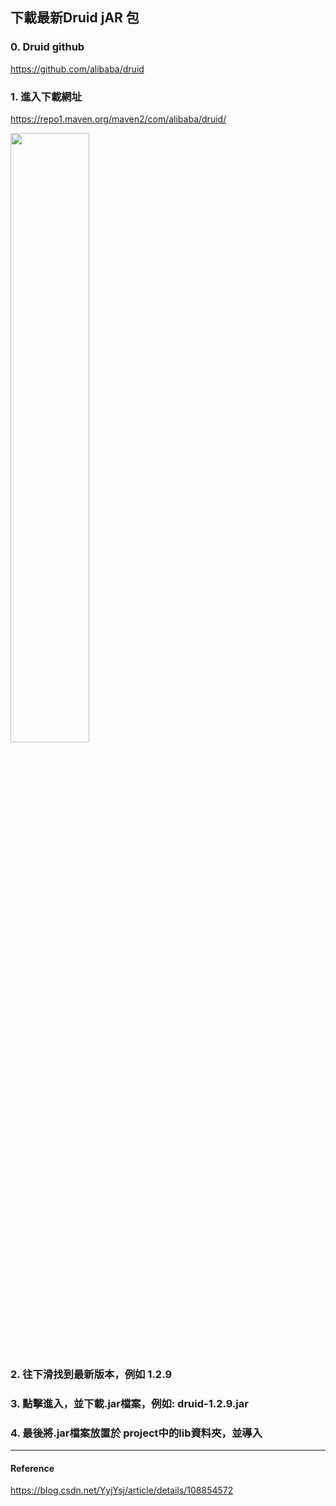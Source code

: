 ## 下載最新Druid jAR 包

### 0. Druid github
https://github.com/alibaba/druid


### 1. 進入下載網址
https://repo1.maven.org/maven2/com/alibaba/druid/

<img src="https://img-blog.csdnimg.cn/20200928175721295.png?x-oss-process=image/watermark,type_ZmFuZ3poZW5naGVpdGk,shadow_10,text_aHR0cHM6Ly9ibG9nLmNzZG4ubmV0L1l5allzag==,size_16,color_FFFFFF,t_70" height="50%" width="50%">

### 2. 往下滑找到最新版本，例如 1.2.9

### 3. 點擊進入，並下載.jar檔案，例如: druid-1.2.9.jar   

### 4. 最後將.jar檔案放置於 project中的lib資料夾，並導入






---
#### Reference
https://blog.csdn.net/YyjYsj/article/details/108854572 
